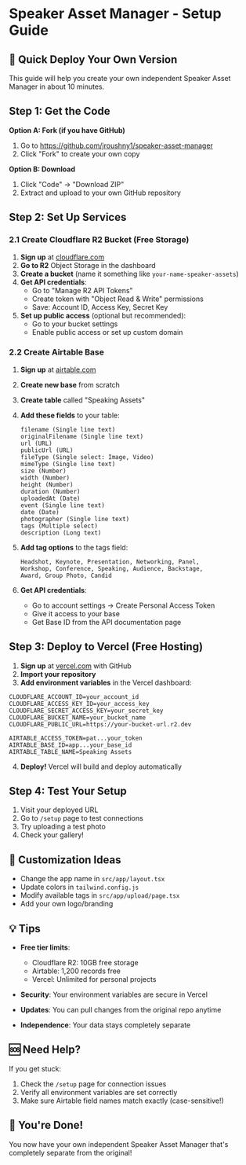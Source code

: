 # Speaker Asset Manager - Setup Guide

## 🚀 Quick Deploy Your Own Version

This guide will help you create your own independent Speaker Asset Manager in about 10 minutes.

## Step 1: Get the Code

**Option A: Fork (if you have GitHub)**
1. Go to https://github.com/jroushny1/speaker-asset-manager
2. Click "Fork" to create your own copy

**Option B: Download**
1. Click "Code" → "Download ZIP"
2. Extract and upload to your own GitHub repository

## Step 2: Set Up Services

### 2.1 Create Cloudflare R2 Bucket (Free Storage)

1. **Sign up** at [cloudflare.com](https://cloudflare.com)
2. **Go to R2** Object Storage in the dashboard
3. **Create a bucket** (name it something like `your-name-speaker-assets`)
4. **Get API credentials**:
   - Go to "Manage R2 API Tokens"
   - Create token with "Object Read & Write" permissions
   - Save: Account ID, Access Key, Secret Key
5. **Set up public access** (optional but recommended):
   - Go to your bucket settings
   - Enable public access or set up custom domain

### 2.2 Create Airtable Base

1. **Sign up** at [airtable.com](https://airtable.com)
2. **Create new base** from scratch
3. **Create table** called "Speaking Assets"
4. **Add these fields** to your table:
   ```
   filename (Single line text)
   originalFilename (Single line text)
   url (URL)
   publicUrl (URL)
   fileType (Single select: Image, Video)
   mimeType (Single line text)
   size (Number)
   width (Number)
   height (Number)
   duration (Number)
   uploadedAt (Date)
   event (Single line text)
   date (Date)
   photographer (Single line text)
   tags (Multiple select)
   description (Long text)
   ```

5. **Add tag options** to the tags field:
   ```
   Headshot, Keynote, Presentation, Networking, Panel,
   Workshop, Conference, Speaking, Audience, Backstage,
   Award, Group Photo, Candid
   ```

6. **Get API credentials**:
   - Go to account settings → Create Personal Access Token
   - Give it access to your base
   - Get Base ID from the API documentation page

## Step 3: Deploy to Vercel (Free Hosting)

1. **Sign up** at [vercel.com](https://vercel.com) with GitHub
2. **Import your repository**
3. **Add environment variables** in the Vercel dashboard:

```
CLOUDFLARE_ACCOUNT_ID=your_account_id
CLOUDFLARE_ACCESS_KEY_ID=your_access_key
CLOUDFLARE_SECRET_ACCESS_KEY=your_secret_key
CLOUDFLARE_BUCKET_NAME=your_bucket_name
CLOUDFLARE_PUBLIC_URL=https://your-bucket-url.r2.dev

AIRTABLE_ACCESS_TOKEN=pat...your_token
AIRTABLE_BASE_ID=app...your_base_id
AIRTABLE_TABLE_NAME=Speaking Assets
```

4. **Deploy!** Vercel will build and deploy automatically

## Step 4: Test Your Setup

1. Visit your deployed URL
2. Go to `/setup` page to test connections
3. Try uploading a test photo
4. Check your gallery!

## 🔧 Customization Ideas

- Change the app name in `src/app/layout.tsx`
- Update colors in `tailwind.config.js`
- Modify available tags in `src/app/upload/page.tsx`
- Add your own logo/branding

## 💡 Tips

- **Free tier limits**:
  - Cloudflare R2: 10GB free storage
  - Airtable: 1,200 records free
  - Vercel: Unlimited for personal projects

- **Security**: Your environment variables are secure in Vercel
- **Updates**: You can pull changes from the original repo anytime
- **Independence**: Your data stays completely separate

## 🆘 Need Help?

If you get stuck:
1. Check the `/setup` page for connection issues
2. Verify all environment variables are set correctly
3. Make sure Airtable field names match exactly (case-sensitive!)

## 🎉 You're Done!

You now have your own independent Speaker Asset Manager that's completely separate from the original!